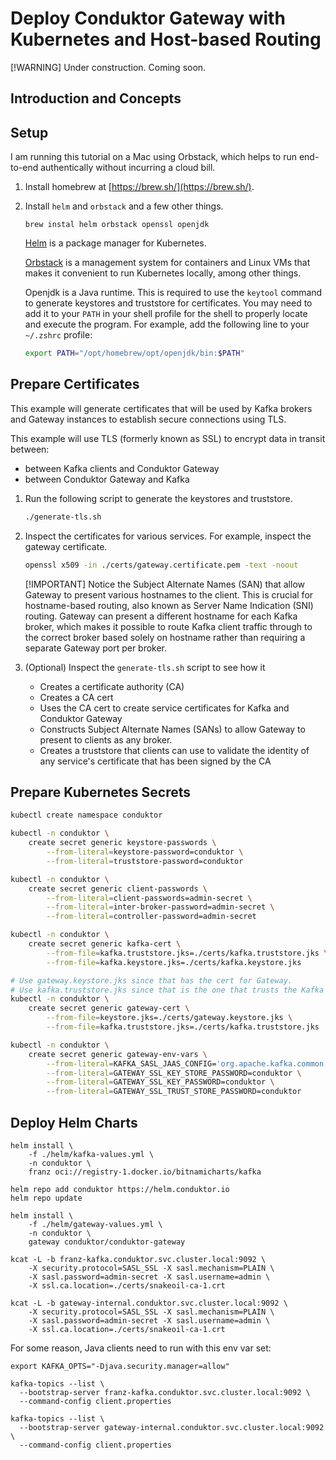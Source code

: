 # Deploy Conduktor Gateway with Kubernetes and Host-based Routing

[!WARNING] Under construction. Coming soon.

## Introduction and Concepts

## Setup

I am running this tutorial on a Mac using Orbstack, which helps to run end-to-end authentically without incurring a cloud bill.

1. Install homebrew at [https://brew.sh/](https://brew.sh/).
1. Install `helm` and `orbstack` and a few other things.
    ```
    brew instal helm orbstack openssl openjdk
    ```
    [Helm](https://helm.sh/) is a package manager for Kubernetes.

    [Orbstack](https://orbstack.dev/) is a management system for containers and Linux VMs that makes it convenient to run Kubernetes locally, among other things.

    Openjdk is a Java runtime. This is required to use the `keytool` command to generate keystores and truststore for certificates. You may need to add it to your `PATH` in your shell profile for the shell to properly locate and execute the program. For example, add the following line to your `~/.zshrc` profile:
    ```bash
    export PATH="/opt/homebrew/opt/openjdk/bin:$PATH"
    ```

## Prepare Certificates

This example will generate certificates that will be used by Kafka brokers and Gateway instances to establish secure connections using TLS.

This example will use TLS (formerly known as SSL) to encrypt data in transit between:
- between Kafka clients and Conduktor Gateway
- between Conduktor Gateway and Kafka

1. Run the following script to generate the keystores and truststore.

    ```bash
    ./generate-tls.sh
    ```

1. Inspect the certificates for various services. For example, inspect the gateway certificate.
    ```bash
    openssl x509 -in ./certs/gateway.certificate.pem -text -noout
    ```
    [!IMPORTANT] Notice the Subject Alternate Names (SAN) that allow Gateway to present various hostnames to the client. This is crucial for hostname-based routing, also known as Server Name Indication (SNI) routing. Gateway can present a different hostname for each Kafka broker, which makes it possible to route Kafka client traffic through to the correct broker based solely on hostname rather than requiring a separate Gateway port per broker.


1. (Optional) Inspect the `generate-tls.sh` script to see how it
    - Creates a certificate authority (CA)
    - Creates a CA cert
    - Uses the CA cert to create service certificates for Kafka and Conduktor Gateway
    - Constructs Subject Alternate Names (SANs) to allow Gateway to present to clients as any broker.
    - Creates a truststore that clients can use to validate the identity of any service's certificate that has been signed by the CA



## Prepare Kubernetes Secrets


```bash
kubectl create namespace conduktor

kubectl -n conduktor \
    create secret generic keystore-passwords \
        --from-literal=keystore-password=conduktor \
        --from-literal=truststore-password=conduktor

kubectl -n conduktor \
    create secret generic client-passwords \
        --from-literal=client-passwords=admin-secret \
        --from-literal=inter-broker-password=admin-secret \
        --from-literal=controller-password=admin-secret 

kubectl -n conduktor \
    create secret generic kafka-cert \
        --from-file=kafka.truststore.jks=./certs/kafka.truststore.jks \
        --from-file=kafka.keystore.jks=./certs/kafka.keystore.jks

# Use gateway.keystore.jks since that has the cert for Gateway.
# Use kafka.truststore.jks since that is the one that trusts the Kafka cert.
kubectl -n conduktor \
    create secret generic gateway-cert \
        --from-file=keystore.jks=./certs/gateway.keystore.jks \
        --from-file=kafka.truststore.jks=./certs/kafka.truststore.jks

kubectl -n conduktor \
    create secret generic gateway-env-vars \
        --from-literal=KAFKA_SASL_JAAS_CONFIG='org.apache.kafka.common.security.plain.PlainLoginModule required username="admin" password="admin-secret";' \
        --from-literal=GATEWAY_SSL_KEY_STORE_PASSWORD=conduktor \
        --from-literal=GATEWAY_SSL_KEY_PASSWORD=conduktor \
        --from-literal=GATEWAY_SSL_TRUST_STORE_PASSWORD=conduktor
```

## Deploy Helm Charts

```
helm install \
    -f ./helm/kafka-values.yml \
    -n conduktor \
    franz oci://registry-1.docker.io/bitnamicharts/kafka
```


```
helm repo add conduktor https://helm.conduktor.io
helm repo update
```

```
helm install \
    -f ./helm/gateway-values.yml \
    -n conduktor \
    gateway conduktor/conduktor-gateway
```

```
kcat -L -b franz-kafka.conduktor.svc.cluster.local:9092 \
    -X security.protocol=SASL_SSL -X sasl.mechanism=PLAIN \
    -X sasl.password=admin-secret -X sasl.username=admin \
    -X ssl.ca.location=./certs/snakeoil-ca-1.crt
```

```
kcat -L -b gateway-internal.conduktor.svc.cluster.local:9092 \
    -X security.protocol=SASL_SSL -X sasl.mechanism=PLAIN \
    -X sasl.password=admin-secret -X sasl.username=admin \
    -X ssl.ca.location=./certs/snakeoil-ca-1.crt
```


For some reason, Java clients need to run with this env var set:
```
export KAFKA_OPTS="-Djava.security.manager=allow"
```

```
kafka-topics --list \
  --bootstrap-server franz-kafka.conduktor.svc.cluster.local:9092 \
  --command-config client.properties
```

```
kafka-topics --list \
  --bootstrap-server gateway-internal.conduktor.svc.cluster.local:9092 \
  --command-config client.properties
```